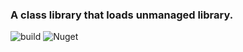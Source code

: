 ### A class library that loads unmanaged library.

![build](https://github.com/netcore-jroger/native-loader/workflows/.NET%20Core/badge.svg?branch=master)
![Nuget](https://img.shields.io/nuget/v/Onion.NativeLoader.svg)
